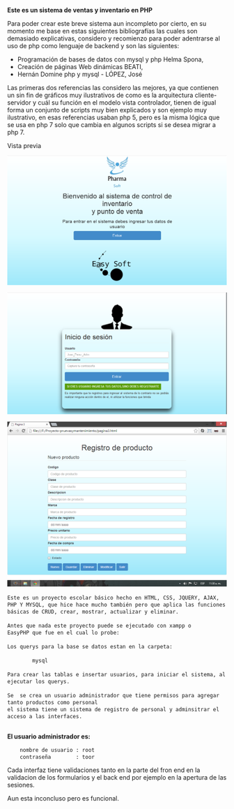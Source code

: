 **Este es un sistema de ventas y inventario en PHP**


Para poder crear este breve sistema aun incompleto por cierto, en su momento me base en estas siguientes bibliografías las cuales son demasiado explicativas, considero y recomienzo para poder adentrarse al uso de php como lenguaje de backend y son las siguientes:

- Programación de bases de datos con mysql y php Helma Spona, 
- Creación de páginas Web dinámicas BEATI, 
- Hernán Domine php y mysql - LÓPEZ, José

Las primeras dos referencias las considero las mejores, ya que contienen un sin fin de gráficos muy ilustrativos de como es la arquitectura cliente-servidor y cuál su función en el modelo vista controlador, tienen de igual forma un conjunto de scripts muy bien explicados y son ejemplo muy ilustrativo, en esas referencias usaban php 5, pero es la misma lógica que se usa en php 7 solo que cambia en algunos scripts si se desea migrar a php 7.

Vista previa 


![Vista bienvenida](https://github.com/Eduardishion/sistemaVentasEnPHP/blob/master/ima1.png)

![vista inicial](https://github.com/Eduardishion/sistemaVentasEnPHP/blob/master/ima2.png )

![vista inicial]( 
https://github.com/Eduardishion/sistemaVentasEnPHP/blob/master/zdocumentos/Captura%20de%20pantalla%20(38).png
)




```
Este es un proyecto escolar básico hecho en HTML, CSS, JQUERY, AJAX, PHP Y MYSQL, que hice hace mucho también pero que aplica las funciones básicas de CRUD, crear, mostrar, actualizar y eliminar.

Antes que nada este proyecto puede se ejecutado con xampp o 
EasyPHP que fue en el cual lo probe:

Los querys para la base se datos estan en la carpeta:
    
        mysql

Para crear las tablas e insertar usuarios, para iniciar el sistema, al ejecutar los querys.

Se  se crea un usuario administrador que tiene permisos para agregar tanto productos como personal
el sistema tiene un sistema de registro de personal y adminsitrar el acceso a las interfaces.


```

**El usuario administrador es:**
```
    nombre de usuario : root
    contraseña        : toor
```

Cada interfaz tiene validaciones tanto en la parte del fron end en la validacion de los formularios y el back end por ejemplo en la apertura de las sesiones.

Aun esta inconcluso pero es funcional.

